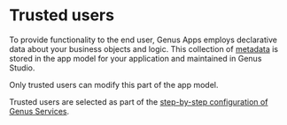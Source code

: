 # Trusted users

To provide functionality to the end user, Genus Apps employs declarative data about your business objects and logic. This collection of [metadata](../../../terminology.md#metadata) is stored in the app model for your application and maintained in Genus Studio.

Only trusted users can modify this part of the app model.

Trusted users are selected as part of the [step-by-step configuration of Genus Services](../../installation-and-configuration/configure-and-maintain-genus-server/configure-genus-server--step-by-step.md#step-10---create-trusted-users).